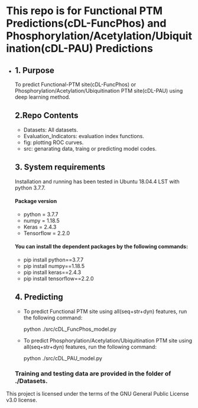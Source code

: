 This repo is for Functional PTM Predictions(cDL-FuncPhos) and Phosphorylation/Acetylation/Ubiquitination(cDL-PAU) Predictions
=========================================

- ## 1. Purpose

    To predict Functional-PTM site(cDL-FuncPhos) or Phosphorylation/Acetylation/Ubiquitination PTM site(cDL-PAU) using deep learning method.

    ## 2.Repo Contents
    - Datasets: All datasets.
    - Evaluation_Indicators: evaluation index functions.
    - fig: plotting ROC curves.
    - src: genarating data, traing or predicting model codes.

    ## 3. System requirements

    Installation and running has been tested in Ubuntu 18.04.4 LST with python 3.7.7.

    #### Package version

    - python = 3.7.7
    - numpy = 1.18.5
    - Keras = 2.4.3
    - Tensorflow = 2.2.0

    #### You can install the dependent packages by the following commands:

    - pip install python==3.7.7
    - pip install numpy==1.18.5
    - pip install keras==2.4.3
    - pip install tensorflow==2.2.0

    ## 4. Predicting

    - To predict Functional PTM site using all(seq+str+dyn) features, run the following command:

        python ./src/cDL_FuncPhos_model.py

    - To predict Phosphorylation/Acetylation/Ubiquitination PTM site using all(seq+str+dyn) features, run the following command:

        python ./src/cDL_PAU_model.py

    ### Training and testing data are provided in the folder of ./Datasets.




This project is licensed under the terms of the GNU General Public License v3.0 license.
